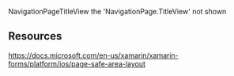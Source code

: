 ﻿
NavigationPageTitleView the 'NavigationPage.TitleView' not shown


## Resources
https://docs.microsoft.com/en-us/xamarin/xamarin-forms/platform/ios/page-safe-area-layout